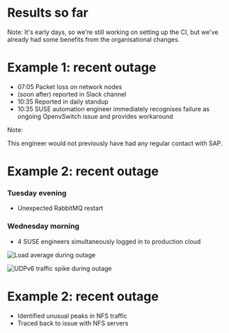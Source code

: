 <!-- .slide: data-state="section-break" id="results" data-timing="5" -->
# Results so far

Note:
It's early days, so we're still working on setting up the CI,
but we've already had some benefits from the organisational changes.


<!-- .slide: data-state="normal" id="recent-outage-1" data-menu-title="Example 1" data-timing="120" -->
# Example 1: recent outage

*   <!-- .element: class="fragment fg-bright-red" -->
    07:05 Packet loss on network nodes
*   <!-- .element: class="fragment" -->
    (soon after) reported in Slack channel
*   <!-- .element: class="fragment" -->
    10:35 Reported in daily standup
*   <!-- .element: class="fragment" -->
    10:35 SUSE automation engineer immediately recognises
    failure as ongoing OpenvSwitch issue
    and provides workaround

Note:

This engineer would not previously have had any regular contact with
SAP.


<!-- .slide: data-state="normal" id="recent-outage-2" data-menu-title="Example 2" data-timing="120" -->
# Example 2: recent outage

### Tuesday evening

*   Unexpected RabbitMQ restart

### Wednesday morning

*   4 SUSE engineers simultaneously logged in to production
    cloud


<!-- .slide: data-state="blank-slide" class="full-screen" id="recent-outage-2-graph" data-menu-title="Load average graphs" data-timing="120" -->
<img data-src="images/outage-load-avg.png"
     alt="Load average during outage" />


<!-- .slide: data-state="blank-slide" class="full-screen" id="recent-outage-2-graph-2" data-menu-title="Load average graphs" data-timing="120" -->
<img data-src="images/outage-UDPv6.png"
     alt="UDPv6 traffic spike during outage" />


<!-- .slide: data-state="normal" id="recent-outage-2-rca" data-menu-title="RCA" data-timing="120" -->
# Example 2: recent outage

*   Identified unusual peaks in NFS traffic
*   Traced back to issue with NFS servers

